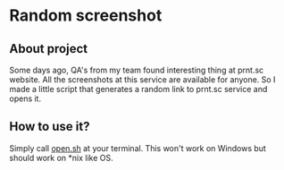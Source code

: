 # Random screenshot

## About project

Some days ago, QA's from my team found interesting thing at prnt.sc website.
All the screenshots at this service are available for anyone. So I made a
little script that generates a random link to prnt.sc service and opens it.

## How to use it?

Simply call [open.sh](open.sh) at your terminal. This won't work on Windows but
should work on \*nix like OS.
